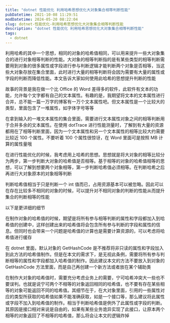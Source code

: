 ```yaml
---
title: "dotnet 性能优化 利用哈希思想优化大对象集合相等判断性能"
pubDatetime: 2021-10-08 11:29:51
modDatetime: 2024-05-20 08:22:04
slug: dotnet-性能优化-利用哈希思想优化大对象集合相等判断性能
description: "dotnet 性能优化 利用哈希思想优化大对象集合相等判断性能"
tags:
  - dotnet
---
```





利用哈希的其中一个思想，相同的对象的哈希值相同，可以用来提升一些大对象集合的进行对象相等判断的性能。大对象的相等判断指的是有某些类型的相等判断需要用到对象的很多属性或字段进行参与判断逻辑才能判断两个对象是否相等，当这些大对象存放在集合里面，此时进行大量的相等判断将会因为需要有大量的属性或字段的判断而降低性能。本文告诉大家如何使用此哈希的思想提升判断的性能

<!--more-->


<!-- CreateTime:2021/10/8 19:29:51 -->

故事的背景是我在做一个比 Office 的 Word 差得多的软件，此软件有文本的功能，允许每个文字都有自己的文本属性。有趣的是，我期望将文本的文本属性进行合并，总不能一篇一万字的博客有一万个文本属性吧。但文本属性是一个比较大的类型，里面包含了一堆属性，如字体字号等等

在拿到输入的一堆文本属性的集合里面，需要进行文本属性对象之间的相等判断用于合并多余的文本属性。在使用 dotTrace 进行性能测量时，了解到有大量的资源都用在了相等判断里面，因为一个文本属性和另一个文本属性的相等比较大约需要比较近 100 个属性。不要听着 100 个属性很惊讶，在 Word 里面可是按照 MB 计算的属性量哦

在进行性能优化的时候，我考虑用上哈希的思想。思想就是将大对象的相等比较分为两步，第一步判断大对象的哈希值是否相等。基于相等的对象的哈希值相等的思想，可以了解到想要两个对象相等，第一步判断哈希值必须相等。在判断哈希之后再进行大对象原本的对象相等判断

判断哈希值相当于只是判断一个 int 值而已，占用资源基本可以被忽略。因此可以在存在比较多不相同的对象的时候，可以提升对不相同对象的判断的性能从而提升集合的判断相等的性能

以下是更详细的细节

在制作对象的哈希值的时候，期望是将所有参与相等判断的属性和字段都加入到哈希值的创建中，这样创建出来的哈希值将会包含所有参与判断的字段和属性的信息。但同时也会带来一个问题是哈希值的计算也是需要计算资源的，可以考虑将哈希值进行缓存

在 dotnet 里面，默认对象的 GetHashCode 是不推荐将非只读的属性和字段加入到此方法的哈希值制作。但是在本文的需求下，是无视此条例，需要将所有参与判断相等的属性和字段都加入哈希值的制作。因此建议本文的方法不要放入到对象的 GetHashCode 方法里面，而是自己再创建一个新方法或者放在某个辅助类

在制作大对象的哈希值时，需要充分考虑业务上的需要，宁可哈希冲突大一些也不要误判。也就是说宁可两个不相等的对象返回相同的哈希值，也不要有存在某些相等的对象可能返回不同的哈希值。其细节在于，在大对象里面，引用的一些属性对应的类型所获取的哈希值如果不能准确获取，如是一个接口等，那么建议将此属性或字段不加入到哈希值的制作。相当于判断哈希值是例外了此属性或字段的判断。其原因是接口相对来说是自由的，如果有某些业务诡异实现了此接口，让原本两个相等的对象返回了不相等的哈希值，那么将会让本文的逻辑炸掉

